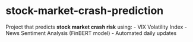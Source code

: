 # stock-market-crash-prediction
Project that predicts **stock market crash risk** using:  - VIX Volatility Index - News Sentiment Analysis (FinBERT model) - Automated daily updates
